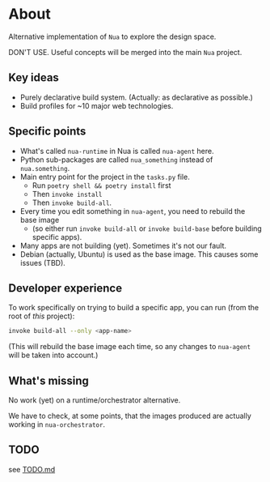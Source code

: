 # About

Alternative implementation of `Nua` to explore the design space.

DON'T USE. Useful concepts will be merged into the main `Nua` project.

## Key ideas

- Purely declarative build system. (Actually: as declarative as possible.)
- Build profiles for ~10 major web technologies.

## Specific points

- What's called `nua-runtime` in Nua is called `nua-agent` here.
- Python sub-packages are called `nua_something` instead of `nua.something`.
- Main entry point for the project in the `tasks.py` file.
  - Run `poetry shell && poetry install` first
  - Then `invoke install`
  - Then `invoke build-all`.
- Every time you edit something in `nua-agent`, you need to rebuild the base image
  - (so either run `invoke build-all` or `invoke build-base` before building specific apps).
- Many apps are not building (yet). Sometimes it's not our fault.
- Debian (actually, Ubuntu) is used as the base image. This causes some issues (TBD).

## Developer experience

To work specifically on trying to build a specific app, you can run (from the root of _this_ project):

```bash
invoke build-all --only <app-name>
```

(This will rebuild the base image each time, so any changes to `nua-agent` will be taken into account.)

## What's missing

No work (yet) on a runtime/orchestrator alternative.

We have to check, at some points, that the images produced are actually working in `nua-orchestrator`.

## TODO

see [TODO.md](./TODO.md)
